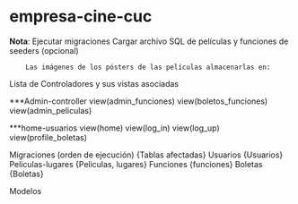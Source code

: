# empresa-cine-cuc


 **Nota**: Ejecutar migraciones
        Cargar archivo SQL de películas y funciones de seeders (opcional)

        Las imágenes de los pósters de las películas almacenarlas en: 

 
 
 Lista de Controladores y sus vistas asociadas

 ***Admin-controller
        view(admin_funciones)
        view(boletos_funciones)
        view(admin_peliculas)

***home-usuarios
        view(home)
        view(log_in)
        view(log_up)
        view(profile_boletas)

Migraciones (orden de ejecución)  {Tablas afectadas}
        Usuarios {Usuarios}
        Peliculas-lugares {Peliculas, lugares}
        Funciones {funciones}
        Boletas {Boletas}

Modelos






 

